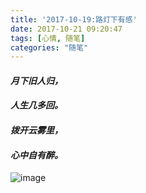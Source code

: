 ```yaml
---
title: '2017-10-19:路灯下有感'
date: 2017-10-21 09:20:47
tags: [心情, 随笔]
categories: "随笔"
---
```


#### *月下旧人归，*
#### *人生几多回。*
#### *拨开云雾里，*
#### *心中自有醉。*

![image](https://static.oschina.net/uploads/space/2017/1021/092459_Co4p_3559870.jpeg)